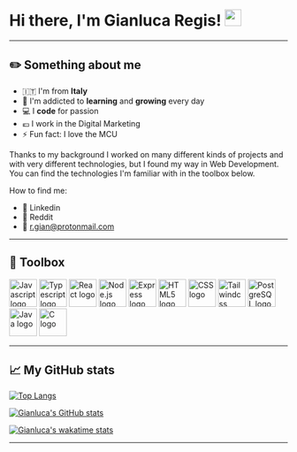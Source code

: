 # Hi there, I'm Gianluca Regis! <img src="https://raw.githubusercontent.com/MartinHeinz/MartinHeinz/master/wave.gif" width="30px">

---

## :pencil2: Something about me

- :it: I'm from **Italy**
- :seedling: I'm addicted to **learning** and **growing** every day
- :computer: I **code** for passion
- :euro: I work in the Digital Marketing
- :zap: Fun fact: I love the MCU

Thanks to my background I worked on many different kinds of projects and with very different technologies, but I found my way in Web Development.
You can find the technologies I'm familiar with in the toolbox below.

How to find me:
- :bust_in_silhouette: Linkedin
- :robot: Reddit
- :incoming_envelope: r.gian@protonmail.com

---

## :toolbox: Toolbox

<img src="https://cdn.worldvectorlogo.com/logos/logo-javascript.svg" alt="Javascript logo vector" width="50" height="50" /> <img src="https://cdn.worldvectorlogo.com/logos/typescript.svg" alt="Typescript logo" width="50" height="50" /> <img src="https://cdn.worldvectorlogo.com/logos/react-2.svg" alt="React logo" width="50" height="50" /> <img src="https://cdn.worldvectorlogo.com/logos/nodejs-1.svg" alt="Node.js logo" width="50" height="50" /> <img src="https://cdn.worldvectorlogo.com/logos/express-109.svg" alt="Express logo" width="50" height="50" /> <img src="https://cdn.worldvectorlogo.com/logos/html5.svg" alt="HTML5 logo" width="50" height="50" /> <img src="https://cdn.worldvectorlogo.com/logos/css-3.svg" alt="CSS logo" width="50" height="50" /> <img src="https://cdn.worldvectorlogo.com/logos/tailwindcss.svg" alt="Tailwindcss logo" width="50" height="50" /> <img class="larger" src="https://cdn.worldvectorlogo.com/logos/postgresql.svg" alt="PostgreSQL logo" width="50" height="50" /> <img src="https://cdn.worldvectorlogo.com/logos/java-4.svg" alt="Java logo" width="50" height="50" /> <img src="https://brandeps.com/logo-download/C/C-logo-vector-01.svg" alt="C logo" width="50" height="50" />

---

## :chart_with_upwards_trend: My GitHub stats

[![Top Langs](https://github-readme-stats.vercel.app/api/top-langs/?username=gian412&exclude_repo=tiw-2020-Regis,tiw-2020-exam-Regis,tiw-2020-exam-RIA-Regis,ing-sw-2020-Ravella-Re-Regis&langs_count=6&layout=compact&theme=tokyonight)](https://github.com/anuraghazra/github-readme-stats)

[![Gianluca's GitHub stats](https://github-readme-stats.vercel.app/api?username=gian412&count_private=true&hide=stars,prs,issues,contribs&show_icons=true&theme=tokyonight&include_all_commits=true&custom_title=Gianluca's%20GitHub%20Stats)](https://github.com/gian412/github-readme-stats)

[![Gianluca's wakatime stats](https://github-readme-stats.vercel.app/api/wakatime?username=gian412)](https://github.com/gian412/github-readme-stats)

---
